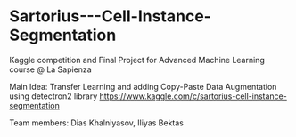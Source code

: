 # Sartorius---Cell-Instance-Segmentation

Kaggle competition and Final Project for Advanced Machine Learning course @ La Sapienza

Main Idea: Transfer Learning and adding Copy-Paste Data Augmentation using detectron2 library
https://www.kaggle.com/c/sartorius-cell-instance-segmentation

Team members: Dias Khalniyasov, Iliyas Bektas
